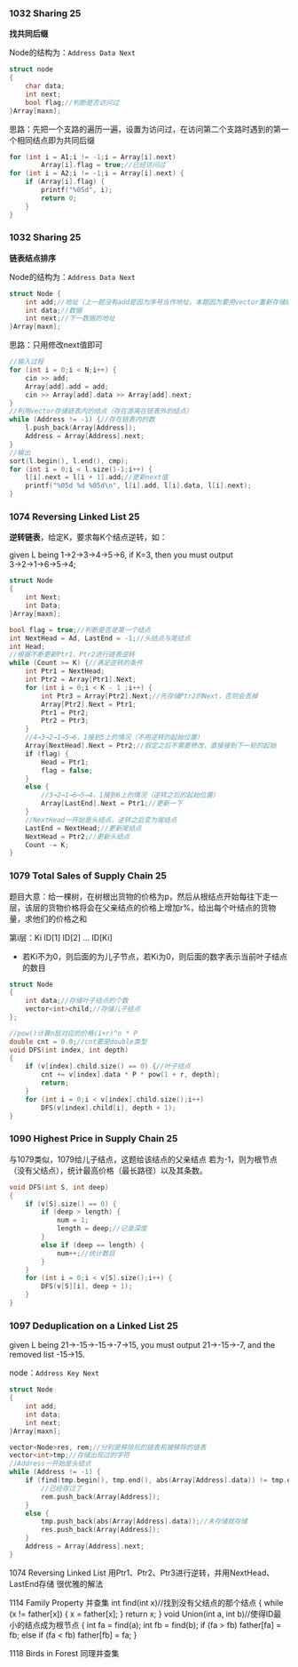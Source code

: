 
### 1032 Sharing 25
**找共同后缀**

Node的结构为：`Address Data Next`
```C++
struct node
{
	char data;
	int next;
	bool flag;//判断是否访问过
}Array[maxn];
```
思路：先把一个支路的遍历一遍，设置为访问过，在访问第二个支路时遇到的第一个相同结点即为共同后缀
```C++
for (int i = A1;i != -1;i = Array[i].next)
		Array[i].flag = true;//已经访问过
for (int i = A2;i != -1;i = Array[i].next) {
	if (Array[i].flag) {
		printf("%05d", i);
		return 0;
	}
}
```

### 1032 Sharing 25
**链表结点排序**

Node的结构为：`Address Data Next`
```C++
struct Node {
	int add;//地址（上一题没有add是因为序号当作地址，本题因为要用vector重新存储结点，故要存储add结点当前地址）
	int data;//数据
	int next;//下一数据的地址
}Array[maxn];
```
思路：只用修改next值即可
```C++
//输入过程
for (int i = 0;i < N;i++) {
	cin >> add;
	Array[add].add = add;
	cin >> Array[add].data >> Array[add].next;
}
//利用vector存储链表内的结点（存在游离在链表外的结点）
while (Address != -1) {//存在链表内的数
	l.push_back(Array[Address]);
	Address = Array[Address].next;
}
//输出
sort(l.begin(), l.end(), cmp);
for (int i = 0;i < l.size()-1;i++) {
	l[i].next = l[i + 1].add;//更新next值
	printf("%05d %d %05d\n", l[i].add, l[i].data, l[i].next);
}
```

### 1074 Reversing Linked List 25
**逆转链表**，给定K，要求每K个结点逆转，如：

given L being 1→2→3→4→5→6, if K=3, then you must output 3→2→1→6→5→4;
```C++
struct Node
{
	int Next;
	int Data;
}Array[maxn];

bool flag = true;//判断是否是第一个结点
int NextHead = Ad, LastEnd = -1;//头结点与尾结点
int Head;
//根据不断更新Ptr1、Ptr2进行链表逆转
while (Count >= K) {//满足逆转的条件
	int Ptr1 = NextHead;
	int Ptr2 = Array[Ptr1].Next;
	for (int i = 0;i < K - 1 ;i++) {
		int Ptr3 = Array[Ptr2].Next;//先存储Ptr2的Next，否则会丢掉
		Array[Ptr2].Next = Ptr1;
		Ptr1 = Ptr2;
		Ptr2 = Ptr3;
	}
	//4→3→2→1→5→6，1接到5上的情况（不用逆转的起始位置）
	Array[NextHead].Next = Ptr2;//假定之后不需要修改，直接接到下一轮的起始
	if (flag) {
		Head = Ptr1;
		flag = false;
	}
	else {
		//3→2→1→6→5→4，1接到6上的情况（逆转之后的起始位置）
		Array[LastEnd].Next = Ptr1;//更新一下
	}
	//NextHead一开始是头结点，逆转之后变为尾结点
	LastEnd = NextHead;//更新尾结点
	NextHead = Ptr2;//更新头结点
	Count -= K;
}
```

### 1079 Total Sales of Supply Chain 25
题目大意：给一棵树，在树根出货物的价格为p，然后从根结点开始每往下走一层，该层的货物价格将会在父亲结点的价格上增加r%，给出每个叶结点的货物量，求他们的价格之和

第i层：Ki​ ID[1] ID[2] ... ID[Ki​]
- 若Ki不为0，则后面的为儿子节点，若Ki为0，则后面的数字表示当前叶子结点的数目
```C++
struct Node
{
	int data;//存储叶子结点的个数
	vector<int>child;//存储儿子结点
};
```
```C++
//pow()计算n层对应的价格(1+r)^n * P
double cnt = 0.0;//cnt要是double类型
void DFS(int index, int depth)
{
	if (v[index].child.size() == 0) {//叶子结点
		cnt += v[index].data * P * pow(1 + r, depth);
		return;
	}
	for (int i = 0;i < v[index].child.size();i++)
		DFS(v[index].child[i], depth + 1);
}
```

### 1090 Highest Price in Supply Chain 25
与1079类似，1079给儿子结点，这题给该结点的父亲结点
若为-1，则为根节点（没有父结点），统计最高价格（最长路径）以及其条数。
```C++
void DFS(int S, int deep)
{
	if (v[S].size() == 0) {
		if (deep > length) {
			num = 1;
			length = deep;//记录深度
		}
		else if (deep == length) {
			num++;//统计数目
		}
	}
	for (int i = 0;i < v[S].size();i++) {
		DFS(v[S][i], deep + 1);
	}
}
```

### 1097 Deduplication on a Linked List 25
given L being 21→-15→-15→-7→15, you must output 21→-15→-7, and the removed list -15→15.

node：`Address Key Next`
```C++
struct Node
{
	int add;
	int data;
	int next;
}Array[maxn];
```
```C++
vector<Node>res, rem;//分别是移除后的链表和被移除的链表
vector<int>tmp;//存储出现过的字符
//Address一开始是头结点
while (Address != -1) {
	if (find(tmp.begin(), tmp.end(), abs(Array[Address].data)) != tmp.end()) {
		//已经存过了
		rem.push_back(Array[Address]);
	}
	else {
		tmp.push_back(abs(Array[Address].data));//未存储就存储
		res.push_back(Array[Address]);
	}
	Address = Array[Address].next;
}
```
1074 Reversing Linked List
用Ptr1、Ptr2、Ptr3进行逆转，并用NextHead、LastEnd存储
很优雅的解法

1114 Family Property
并查集
int find(int x)//找到没有父结点的那个结点
{
	while (x != father[x]) {
		x = father[x];
	}
	return x;
}
void Union(int a, int b)//使得ID最小的结点成为根节点
{
	int fa = find(a);
	int fb = find(b);
	if (fa > fb)
		father[fa] = fb;
	else if (fa < fb)
		father[fb] = fa;
}

1118 Birds in Forest
同理并查集

